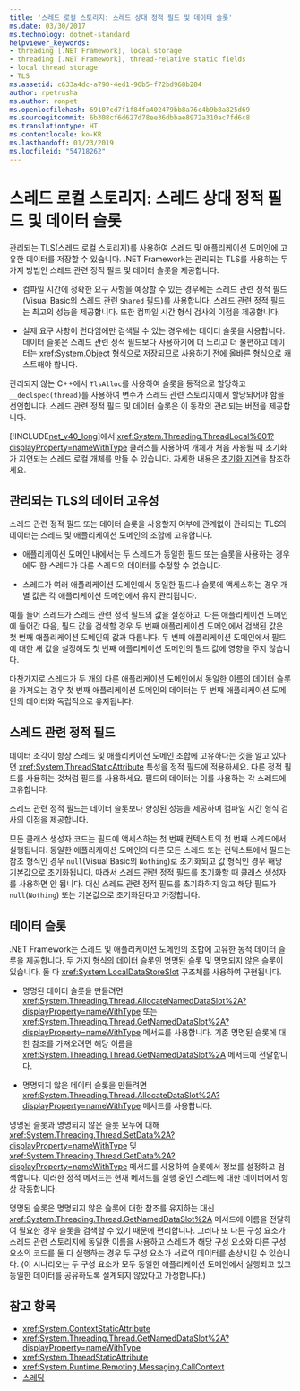 ```yaml
---
title: '스레드 로컬 스토리지: 스레드 상대 정적 필드 및 데이터 슬롯'
ms.date: 03/30/2017
ms.technology: dotnet-standard
helpviewer_keywords:
- threading [.NET Framework], local storage
- threading [.NET Framework], thread-relative static fields
- local thread storage
- TLS
ms.assetid: c633a4dc-a790-4ed1-96b5-f72bd968b284
author: rpetrusha
ms.author: ronpet
ms.openlocfilehash: 69107cd7f1f84fa402479bb8a76c4b9b8a825d69
ms.sourcegitcommit: 6b308cf6d627d78ee36dbbae8972a310ac7fd6c8
ms.translationtype: HT
ms.contentlocale: ko-KR
ms.lasthandoff: 01/23/2019
ms.locfileid: "54718262"
---
```

# <a name="thread-local-storage-thread-relative-static-fields-and-data-slots"></a>스레드 로컬 스토리지: 스레드 상대 정적 필드 및 데이터 슬롯
관리되는 TLS(스레드 로컬 스토리지)를 사용하여 스레드 및 애플리케이션 도메인에 고유한 데이터를 저장할 수 있습니다. .NET Framework는 관리되는 TLS를 사용하는 두 가지 방법인 스레드 관련 정적 필드 및 데이터 슬롯을 제공합니다.  
  
-   컴파일 시간에 정확한 요구 사항을 예상할 수 있는 경우에는 스레드 관련 정적 필드(Visual Basic의 스레드 관련 `Shared` 필드)를 사용합니다. 스레드 관련 정적 필드는 최고의 성능을 제공합니다. 또한 컴파일 시간 형식 검사의 이점을 제공합니다.  
  
-   실제 요구 사항이 런타임에만 검색될 수 있는 경우에는 데이터 슬롯을 사용합니다. 데이터 슬롯은 스레드 관련 정적 필드보다 사용하기에 더 느리고 더 불편하고 데이터는 <xref:System.Object> 형식으로 저장되므로 사용하기 전에 올바른 형식으로 캐스트해야 합니다.  
  
 관리되지 않는 C++에서 `TlsAlloc`를 사용하여 슬롯을 동적으로 할당하고 `__declspec(thread)`를 사용하여 변수가 스레드 관련 스토리지에서 할당되어야 함을 선언합니다. 스레드 관련 정적 필드 및 데이터 슬롯은 이 동작의 관리되는 버전을 제공합니다.  
  
 [!INCLUDE[net_v40_long](../../../includes/net-v40-long-md.md)]에서 <xref:System.Threading.ThreadLocal%601?displayProperty=nameWithType> 클래스를 사용하여 개체가 처음 사용될 때 초기화가 지연되는 스레드 로컬 개체를 만들 수 있습니다. 자세한 내용은 [초기화 지연](../../../docs/framework/performance/lazy-initialization.md)을 참조하세요.  
  
## <a name="uniqueness-of-data-in-managed-tls"></a>관리되는 TLS의 데이터 고유성  
 스레드 관련 정적 필드 또는 데이터 슬롯을 사용할지 여부에 관계없이 관리되는 TLS의 데이터는 스레드 및 애플리케이션 도메인의 조합에 고유합니다.  
  
-   애플리케이션 도메인 내에서는 두 스레드가 동일한 필드 또는 슬롯을 사용하는 경우에도 한 스레드가 다른 스레드의 데이터를 수정할 수 없습니다.  
  
-   스레드가 여러 애플리케이션 도메인에서 동일한 필드나 슬롯에 액세스하는 경우 개별 값은 각 애플리케이션 도메인에서 유지 관리됩니다.  
  
 예를 들어 스레드가 스레드 관련 정적 필드의 값을 설정하고, 다른 애플리케이션 도메인에 들어간 다음, 필드 값을 검색할 경우 두 번째 애플리케이션 도메인에서 검색된 값은 첫 번째 애플리케이션 도메인의 값과 다릅니다. 두 번째 애플리케이션 도메인에서 필드에 대한 새 값을 설정해도 첫 번째 애플리케이션 도메인의 필드 값에 영향을 주지 않습니다.  
  
 마찬가지로 스레드가 두 개의 다른 애플리케이션 도메인에서 동일한 이름의 데이터 슬롯을 가져오는 경우 첫 번째 애플리케이션 도메인의 데이터는 두 번째 애플리케이션 도메인의 데이터와 독립적으로 유지됩니다.  
  
## <a name="thread-relative-static-fields"></a>스레드 관련 정적 필드  
 데이터 조각이 항상 스레드 및 애플리케이션 도메인 조합에 고유하다는 것을 알고 있다면 <xref:System.ThreadStaticAttribute> 특성을 정적 필드에 적용하세요. 다른 정적 필드를 사용하는 것처럼 필드를 사용하세요. 필드의 데이터는 이를 사용하는 각 스레드에 고유합니다.  
  
 스레드 관련 정적 필드는 데이터 슬롯보다 향상된 성능을 제공하며 컴파일 시간 형식 검사의 이점을 제공합니다.  
  
 모든 클래스 생성자 코드는 필드에 액세스하는 첫 번째 컨텍스트의 첫 번째 스레드에서 실행됩니다. 동일한 애플리케이션 도메인의 다른 모든 스레드 또는 컨텍스트에서 필드는 참조 형식인 경우 `null`(Visual Basic의 `Nothing`)로 초기화되고 값 형식인 경우 해당 기본값으로 초기화됩니다. 따라서 스레드 관련 정적 필드를 초기화할 때 클래스 생성자를 사용하면 안 됩니다. 대신 스레드 관련 정적 필드를 초기화하지 않고 해당 필드가 `null`(`Nothing`) 또는 기본값으로 초기화된다고 가정합니다.  
  
## <a name="data-slots"></a>데이터 슬롯  
 .NET Framework는 스레드 및 애플리케이션 도메인의 조합에 고유한 동적 데이터 슬롯을 제공합니다. 두 가지 형식의 데이터 슬롯인 명명된 슬롯 및 명명되지 않은 슬롯이 있습니다. 둘 다 <xref:System.LocalDataStoreSlot> 구조체를 사용하여 구현됩니다.  
  
-   명명된 데이터 슬롯을 만들려면 <xref:System.Threading.Thread.AllocateNamedDataSlot%2A?displayProperty=nameWithType> 또는 <xref:System.Threading.Thread.GetNamedDataSlot%2A?displayProperty=nameWithType> 메서드를 사용합니다. 기존 명명된 슬롯에 대한 참조를 가져오려면 해당 이름을 <xref:System.Threading.Thread.GetNamedDataSlot%2A> 메서드에 전달합니다.  
  
-   명명되지 않은 데이터 슬롯을 만들려면 <xref:System.Threading.Thread.AllocateDataSlot%2A?displayProperty=nameWithType> 메서드를 사용합니다.  
  
 명명된 슬롯과 명명되지 않은 슬롯 모두에 대해 <xref:System.Threading.Thread.SetData%2A?displayProperty=nameWithType> 및 <xref:System.Threading.Thread.GetData%2A?displayProperty=nameWithType> 메서드를 사용하여 슬롯에서 정보를 설정하고 검색합니다. 이러한 정적 메서드는 현재 메서드를 실행 중인 스레드에 대한 데이터에서 항상 작동합니다.  
  
 명명된 슬롯은 명명되지 않은 슬롯에 대한 참조를 유지하는 대신 <xref:System.Threading.Thread.GetNamedDataSlot%2A> 메서드에 이름을 전달하여 필요한 경우 슬롯을 검색할 수 있기 때문에 편리합니다. 그러나 또 다른 구성 요소가 스레드 관련 스토리지에 동일한 이름을 사용하고 스레드가 해당 구성 요소와 다른 구성 요소의 코드를 둘 다 실행하는 경우 두 구성 요소가 서로의 데이터를 손상시킬 수 있습니다. (이 시나리오는 두 구성 요소가 모두 동일한 애플리케이션 도메인에서 실행되고 있고 동일한 데이터를 공유하도록 설계되지 않았다고 가정합니다.)  
  
## <a name="see-also"></a>참고 항목

- <xref:System.ContextStaticAttribute>
- <xref:System.Threading.Thread.GetNamedDataSlot%2A?displayProperty=nameWithType>
- <xref:System.ThreadStaticAttribute>
- <xref:System.Runtime.Remoting.Messaging.CallContext>
- [스레딩](../../../docs/standard/threading/index.md)
